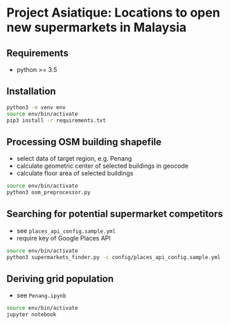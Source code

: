 Project Asiatique: Locations to open new supermarkets in Malaysia
======

Requirements
-----

- python >= 3.5


Installation
-----

```bash
python3 -m venv env
source env/bin/activate
pip3 install -r requirements.txt
```


Processing OSM building shapefile
----

- select data of target region, e.g. Penang
- calculate geometric center of selected buildings in geocode
- calculate floor area of selected buildings

```bash
source env/bin/activate
python3 osm_preprocessor.py
```


Searching for potential supermarket competitors
----

- see `places_api_config.sample.yml`
- require key of Google Places API

```bash
source env/bin/activate
python3 supermarkets_finder.py -c config/places_api_config.sample.yml
```

Deriving grid population
----

- see `Penang.ipynb`

```bash
source env/bin/activate
jupyter notebook
```
